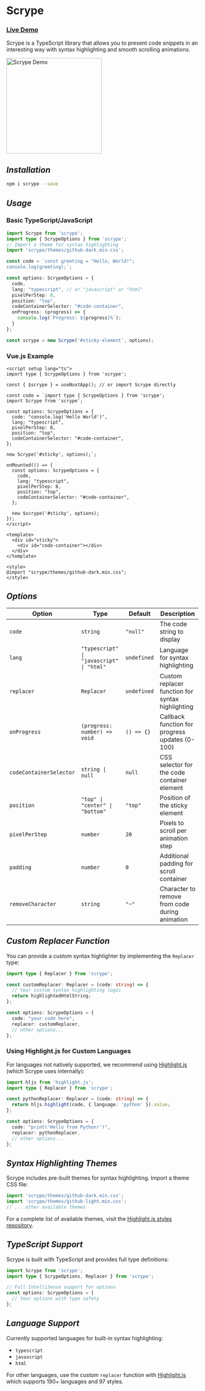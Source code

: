 # Scrype

### [Live Demo](https://devjeff.info/scrype)

Scrype is a TypeScript library that allows you to present code snippets in an interesting way with syntax highlighting and smooth scrolling animations.

<img src="/assets/example.gif" alt="Scrype Demo" width="250" />

## *Installation*

```bash
npm i scrype --save
```

## *Usage*

### Basic TypeScript/JavaScript

```typescript
import Scrype from 'scrype';
import type { ScrypeOptions } from 'scrype';
// Import a theme for syntax highlighting
import 'scrype/themes/github-dark.min.css';

const code = `const greeting = "Hello, World!";
console.log(greeting);`;

const options: ScrypeOptions = {
  code,
  lang: "typescript", // or "javascript" or "html"
  pixelPerStep: 8,
  position: "top",
  codeContainerSelector: "#code-container",
  onProgress: (progress) => {
    console.log(`Progress: ${progress}%`);
  }
};

const scrype = new Scrype('#sticky-element', options);
```

### Vue.js Example

```vue
<script setup lang="ts">
import type { ScrypeOptions } from 'scrype';

const { $scrype } = useNuxtApp(); // or import Scrype directly

const code = `import type { ScrypeOptions } from 'scrype';
import Scrype from 'scrype';

const options: ScrypeOptions = {
  code: "console.log('Hello World')",
  lang: "typescript",
  pixelPerStep: 8,
  position: "top",
  codeContainerSelector: "#code-container",
};

new Scrype('#sticky', options);`;

onMounted(() => {
  const options: ScrypeOptions = {
    code,
    lang: "typescript",
    pixelPerStep: 8,
    position: "top",
    codeContainerSelector: "#code-container",
  };

  new $scrype('#sticky', options);
});
</script>

<template>
  <div id="sticky">
    <div id="code-container"></div>
  </div>
</template>

<style>
@import "scrype/themes/github-dark.min.css";
</style>
```

## *Options*

| Option | Type | Default | Description |
|--------|------|---------|-------------|
| `code` | `string` | `"null"` | The code string to display |
| `lang` | `"typescript" \| "javascript" \| "html"` | `undefined` | Language for syntax highlighting |
| `replacer` | `Replacer` | `undefined` | Custom replacer function for syntax highlighting |
| `onProgress` | `(progress: number) => void` | `() => {}` | Callback function for progress updates (0-100) |
| `codeContainerSelector` | `string \| null` | `null` | CSS selector for the code container element |
| `position` | `"top" \| "center" \| "bottom"` | `"top"` | Position of the sticky element |
| `pixelPerStep` | `number` | `20` | Pixels to scroll per animation step |
| `padding` | `number` | `0` | Additional padding for scroll container |
| `removeCharacter` | `string` | `"~"` | Character to remove from code during animation |

## *Custom Replacer Function*

You can provide a custom syntax highlighter by implementing the `Replacer` type:

```typescript
import type { Replacer } from 'scrype';

const customReplacer: Replacer = (code: string) => {
  // Your custom syntax highlighting logic
  return highlightedHtmlString;
};

const options: ScrypeOptions = {
  code: "your code here",
  replacer: customReplacer,
  // other options...
};
```

### Using Highlight.js for Custom Languages

For languages not natively supported, we recommend using [Highlight.js](https://highlightjs.org/) (which Scrype uses internally):

```typescript
import hljs from 'highlight.js';
import type { Replacer } from 'scrype';

const pythonReplacer: Replacer = (code: string) => {
  return hljs.highlight(code, { language: 'python' }).value;
};

const options: ScrypeOptions = {
  code: "print('Hello from Python!')",
  replacer: pythonReplacer,
  // other options...
};
```

## *Syntax Highlighting Themes*

Scrype includes pre-built themes for syntax highlighting. Import a theme CSS file:

```typescript
import 'scrype/themes/github-dark.min.css';
import 'scrype/themes/github-light.min.css';
// ... other available themes
```

For a complete list of available themes, visit the [Highlight.js styles repository](https://github.com/highlightjs/highlight.js/tree/main/src/styles).

## *TypeScript Support*

Scrype is built with TypeScript and provides full type definitions:

```typescript
import Scrype from 'scrype';
import type { ScrypeOptions, Replacer } from 'scrype';

// Full IntelliSense support for options
const options: ScrypeOptions = {
  // Your options with type safety
};
```

## *Language Support*

Currently supported languages for built-in syntax highlighting:
- `typescript`
- `javascript` 
- `html`

For other languages, use the custom `replacer` function with [Highlight.js](https://highlightjs.org/) which supports 190+ languages and 97 styles.